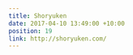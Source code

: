 ```yaml
---
title: Shoryuken
date: 2017-04-10 13:49:00 +10:00
position: 19
link: http://shoryuken.com/
---
```


